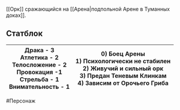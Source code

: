 [[Орк]] сражающийся на [[Арена|подпольной Арене в Туманных доках]].

## Статблок

| Драка - 3<br>Атлетика - 2<br>Телосложение - 2<br>Провокация -1<br>Стрельба - 1<br>Внимательность - 1 | 0) Боец Арены<br>1) Психологически не стабилен<br>2) Живучий и сильный орк<br>3) Предан Теневым Клинкам<br>4) Зависим от Орочьего Гриба<br> |
| ---------------------------------------------------------------------------------------------------- | ------------------------------------------------------------------------------------------------------------------------------------------- |

#Персонаж 